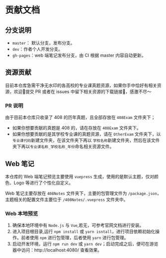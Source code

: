 # 贡献文档
## 分支说明

- `master`： 默认分支，发布分支。
- `dev`：作者个人开发分支。
- `gh-pages`：web 端笔记发布分支，由 CI 根据 master 内容自动更新。 

## 资源贡献
目前本仓库急需干净无水印的各高校的专业课真题资源，如果你手中恰好有相关资源，欢迎👏提交 PR 或者在 issues 中留下相关资源的下载链接🔗，感激不尽～

### PR 说明
由于目前本仓库只收录了 408 的历年真题，且全部存放在 `408Exam` 文件夹下；

+ 如果你想要贡献的真题是 408 的，请在存放在 `408Exam` 文件夹下。
+ 如果你想要贡献的是其学校专业课的真题资源，请在 `OtherExam` 文件夹下，以`专业课代码`新建文件夹，在该文件夹下再以 `学校名称`新建文件夹，然后在该文件夹下再以`专业课名称_学校名称_年份`命名相关资源文件。

## Web 笔记

本仓库的 Web 端笔记预览主要使用 `vuepress` 生成，使用的是默认主题，仅对颜色、Logo 等进行了个性化自定义。

Web 笔记主要存放在 `408Notes` 文件夹下，主要的包管理文件为 `/package.json`，主题相关的配置文件主要位于 `/408Notes/.vuepress` 文件夹中。

### Web 本地预览

1. 确保本地环境中有 `Node.js` 与 `Vue`,若无，可参考官网文档进行安装。
2. 进入项目根目录,运行 `npm install` 或 `yarn isntall`，进行项目依赖初始化操作。前者使用 `npm` 进行包管理，后者使用 `yarn` 进行包管理。
3. 启动开发环境，运行 `npm run dev` 或 `yarn dev`；启动完成之后，便可在游览器中访问：http://localhost:4080/ 查看效果。
